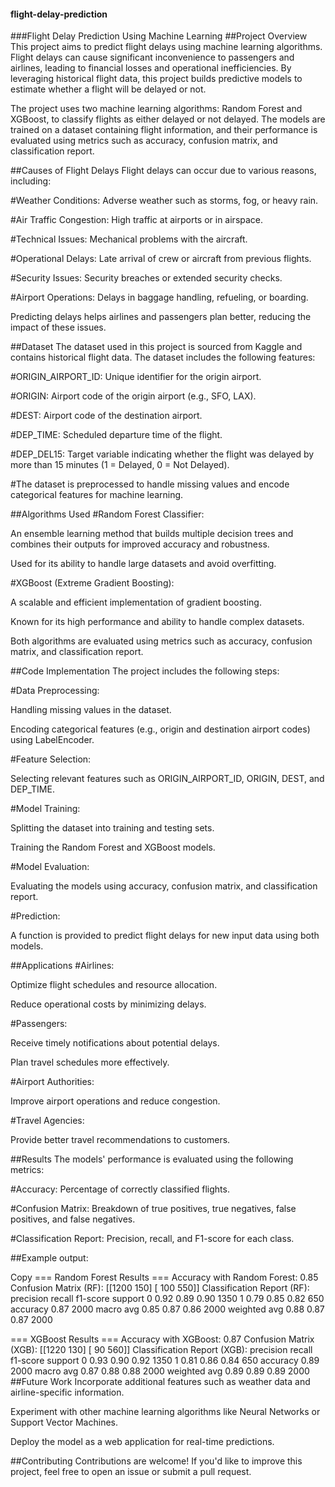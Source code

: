#### flight-delay-prediction
###Flight Delay Prediction Using Machine Learning
##Project Overview
This project aims to predict flight delays using machine learning algorithms. Flight delays can cause significant inconvenience to passengers and airlines, leading to financial losses and operational inefficiencies. By leveraging historical flight data, this project builds predictive models to estimate whether a flight will be delayed or not.

The project uses two machine learning algorithms: Random Forest and XGBoost, to classify flights as either delayed or not delayed. The models are trained on a dataset containing flight information, and their performance is evaluated using metrics such as accuracy, confusion matrix, and classification report.

##Causes of Flight Delays
Flight delays can occur due to various reasons, including:

#Weather Conditions:
Adverse weather such as storms, fog, or heavy rain.

#Air Traffic Congestion: 
High traffic at airports or in airspace.

#Technical Issues: 
Mechanical problems with the aircraft.

#Operational Delays: 
Late arrival of crew or aircraft from previous flights.

#Security Issues: 
Security breaches or extended security checks.

#Airport Operations: 
Delays in baggage handling, refueling, or boarding.

Predicting delays helps airlines and passengers plan better, reducing the impact of these issues.

##Dataset
The dataset used in this project is sourced from Kaggle and contains historical flight data. The dataset includes the following features:

#ORIGIN_AIRPORT_ID: Unique identifier for the origin airport.

#ORIGIN: Airport code of the origin airport (e.g., SFO, LAX).

#DEST: Airport code of the destination airport.

#DEP_TIME: Scheduled departure time of the flight.

#DEP_DEL15: Target variable indicating whether the flight was delayed by more than 15 minutes (1 = Delayed, 0 = Not Delayed).

#The dataset is preprocessed to handle missing values and encode categorical features for machine learning.

##Algorithms Used
#Random Forest Classifier:

An ensemble learning method that builds multiple decision trees and combines their outputs for improved accuracy and robustness.

Used for its ability to handle large datasets and avoid overfitting.

#XGBoost (Extreme Gradient Boosting):

A scalable and efficient implementation of gradient boosting.

Known for its high performance and ability to handle complex datasets.

Both algorithms are evaluated using metrics such as accuracy, confusion matrix, and classification report.

##Code Implementation
The project includes the following steps:

#Data Preprocessing:

Handling missing values in the dataset.

Encoding categorical features (e.g., origin and destination airport codes) using LabelEncoder.

#Feature Selection:

Selecting relevant features such as ORIGIN_AIRPORT_ID, ORIGIN, DEST, and DEP_TIME.

#Model Training:

Splitting the dataset into training and testing sets.

Training the Random Forest and XGBoost models.

#Model Evaluation:

Evaluating the models using accuracy, confusion matrix, and classification report.

#Prediction:

A function is provided to predict flight delays for new input data using both models.

##Applications
#Airlines:

Optimize flight schedules and resource allocation.

Reduce operational costs by minimizing delays.

#Passengers:

Receive timely notifications about potential delays.

Plan travel schedules more effectively.

#Airport Authorities:

Improve airport operations and reduce congestion.

#Travel Agencies:

Provide better travel recommendations to customers.

##Results
The models' performance is evaluated using the following metrics:

#Accuracy: Percentage of correctly classified flights.

#Confusion Matrix: Breakdown of true positives, true negatives, false positives, and false negatives.

#Classification Report: Precision, recall, and F1-score for each class.

##Example output:

Copy
=== Random Forest Results ===
Accuracy with Random Forest: 0.85
Confusion Matrix (RF):
 [[1200  150]
  [ 100  550]]
Classification Report (RF):
               precision    recall  f1-score   support
           0       0.92      0.89      0.90      1350
           1       0.79      0.85      0.82       650
    accuracy                           0.87      2000
   macro avg       0.85      0.87      0.86      2000
weighted avg       0.88      0.87      0.87      2000

=== XGBoost Results ===
Accuracy with XGBoost: 0.87
Confusion Matrix (XGB):
 [[1220  130]
  [  90  560]]
Classification Report (XGB):
               precision    recall  f1-score   support
           0       0.93      0.90      0.92      1350
           1       0.81      0.86      0.84       650
    accuracy                           0.89      2000
   macro avg       0.87      0.88      0.88      2000
weighted avg       0.89      0.89      0.89      2000
##Future Work
Incorporate additional features such as weather data and airline-specific information.

Experiment with other machine learning algorithms like Neural Networks or Support Vector Machines.

Deploy the model as a web application for real-time predictions.

##Contributing
Contributions are welcome! If you'd like to improve this project, feel free to open an issue or submit a pull request. 
